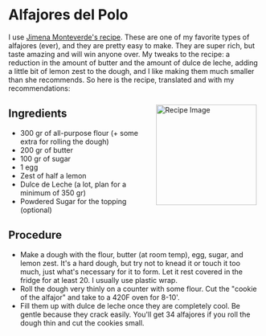 # Alfajores del Polo
<!--<img src="AlfajorDelPolo.jpg" alt="Recipe Image" width = "200" height = "auto" style="margin:10px" align = "right">-->

I use <a href="https://es-la.facebook.com/JimenaMonteverdePaginaoficial/photos/los-famosos-alfajores-del-polo-una-receta-que-siempre-sale-bien-muyyy-f%C3%A1cil-de-h/2534269519981422/" target="_blank"> Jimena Monteverde's recipe</a>. 
These are one of my favorite types of alfajores (ever), and they are pretty easy to make. They are super rich, but taste amazing and will win anyone over.
My tweaks to the recipe: a reduction in the amount of butter and the amount of dulce de leche, adding a little bit of lemon zest to the dough, and I like making them much smaller than she recommends. So here is the recipe, translated and with my recommendations:

<img src="AlfajorDelPolo.jpg" alt="Recipe Image" width = "200" height = "auto" style="margin:10px" align = "right">

## Ingredients
- 300 gr of all-purpose flour (+ some extra for rolling the dough)
- 200 gr of butter
- 100 gr of sugar
- 1 egg
- Zest of half a lemon
- Dulce de Leche (a lot, plan for a minimum of 350 gr)
- Powdered Sugar for the topping (optional)

## Procedure
- Make a dough with the flour, butter (at room temp), egg, sugar, and lemon zest. It's a hard dough, but try not to knead it or touch it too much, just what's necessary for it to form. Let it rest covered in the fridge for at least 20. I usually use plastic wrap.
- Roll the dough very thinly on a counter with some flour. Cut the "cookie of the alfajor" and take to a 420F oven for 8-10'.
- Fill them up with dulce de leche once they are completely cool. Be gentle because they crack easily. You'll get 34 alfajores if you roll the dough thin and cut the cookies small.</li> 

<!--
<div class="recipe-container">
  <div class="recipe-text">
    <h1>Alfajores del Polo</h1>
    <p>I use <a href="https://es-la.facebook.com/JimenaMonteverdePaginaoficial/photos/los-famosos-alfajores-del-polo-una-receta-que-siempre-sale-bien-muyyy-f%C3%A1cil-de-h/2534269519981422/" target="_blank"> Jimena Monteverde's recipe</a>. These are one of my favorite types of alfajores (ever), and they are pretty easy to make. They are super rich, but taste amazing and will win anyone over.</p>
    <p> My tweaks to the recipe: a reduction in the amount of butter and the amount of dulce de leche, adding a little bit of lemon zest to the dough, and I like making them much smaller than she recommends. So here is the recipe, translated and with my recommendations:</p>
    <h3>Ingredients</h3>
       <ul>
        <li>300 gr of all-purpose flour (+ some extra for rolling the dough)</li>
        <li>200 gr of butter</li>
        <li>100 gr of sugar</li>
        <li>1 egg</li>
        <li>Zest of half a lemon</li>
        <li>Dulce de Leche (a lot, plan for a minimum of 350 gr)</li>
        <li>Powdered Sugar for the topping (optional)</li>
        </ul> </p>
    <h3>Procedure</h3>
        <ul>
        <li>Make a dough with the flour, butter (at room temp), egg, sugar, and lemon zest. It's a hard dough, but try not to knead it or touch it too much, just what's necessary for it to form. Let it rest covered in the fridge for at least 20. I usually use plastic wrap. </li>
        <li>Roll the dough very thinly on a counter with some flour. Cut the "cookie of the alfajor" and take to a 420F oven for 8-10'. </li>
        <li>Fill them up with dulce de leche once they are completely cool. Be gentle because they crack easily. You'll get 34 alfajores if you roll the dough thin and cut the cookies small.</li> 
        </ul></p>
  </div>
  <div class="recipe-image">
    <img src="AlfajorDelPolo.jpg" alt="Recipe Image">
    <div class="recipe-caption">
      <p>Alfajores del polo, sprinkled with powdered sugar for an extra touch.</p>
    </div>
  </div>
</div>
-->